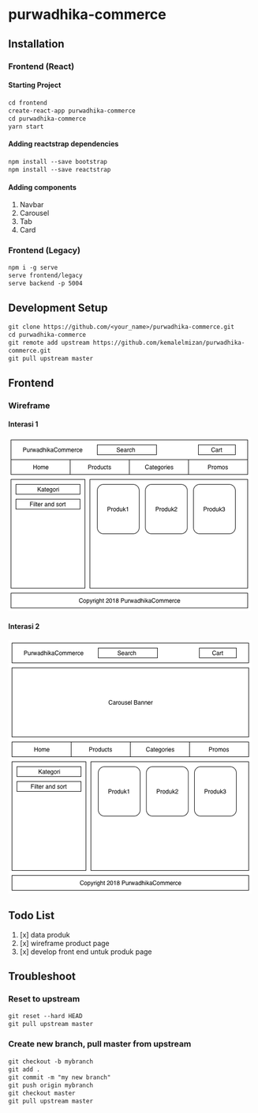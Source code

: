 # purwadhika-commerce

## Installation

### Frontend (React)

#### Starting Project
```
cd frontend
create-react-app purwadhika-commerce
cd purwadhika-commerce
yarn start
```

#### Adding reactstrap dependencies
```
npm install --save bootstrap
npm install --save reactstrap
```

#### Adding components
1. Navbar
2. Carousel
3. Tab
4. Card

### Frontend (Legacy)
```
npm i -g serve
serve frontend/legacy
serve backend -p 5004
```

## Development Setup
```
git clone https://github.com/<your_name>/purwadhika-commerce.git
cd purwadhika-commerce
git remote add upstream https://github.com/kemalelmizan/purwadhika-commerce.git
git pull upstream master
```

## Frontend

### Wireframe

#### Interasi 1
[![Wireframe](./docs/wireframe1.png)](./docs/wireframe1.png)

#### Interasi 2
[![Wireframe](./docs/wireframe2.png)](./docs/wireframe2.png)

## Todo List

1. [x] data produk
1. [x] wireframe product page
1. [x] develop front end untuk produk page

## Troubleshoot

### Reset to upstream

```
git reset --hard HEAD
git pull upstream master
```

### Create new branch, pull master from upstream
```
git checkout -b mybranch
git add .
git commit -m "my new branch"
git push origin mybranch
git checkout master
git pull upstream master
```